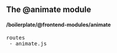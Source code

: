 ## The @animate module
#### /boilerplate/@frontend-modules/animate
<pre>
routes
 - animate.js
</pre>

